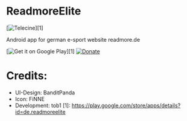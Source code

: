 # ReadmoreElite
[![Telecine](http://i.imgur.com/gk8Wn7H.png)][1]

Android app for german e-sport website readmore.de

[![Get it on Google Play](https://developer.android.com/images/brand/en_generic_rgb_wo_60.png)][1]
[![Donate](https://www.paypalobjects.com/de_DE/DE/i/btn/btn_donateCC_LG.gif)](https://www.paypal.com/cgi-bin/webscr?cmd=_s-xclick&hosted_button_id=FFUL5YMLE628L)

# Credits:
* UI-Design: BanditPanda
* Icon: FiNNE
* Development: tob1
[1]: https://play.google.com/store/apps/details?id=de.readmoreelite
